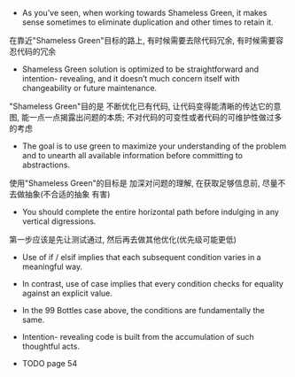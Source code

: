 + As you’ve seen, when working towards Shameless Green, it makes sense sometimes to eliminate duplication and other times to retain it.

在靠近"Shameless Green"目标的路上, 有时候需要去除代码冗余, 有时候需要容忍代码的冗余

+ Shameless Green solution is optimized to be straightforward and intention- revealing, and it doesn’t much concern itself with changeability or future maintenance.

"Shameless Green"目的是 不断优化已有代码, 让代码变得能清晰的传达它的意图, 能一点一点揭露出问题的本质; 不对代码的可变性或者代码的可维护性做过多的考虑

+ The goal is to use green to maximize your understanding of the problem and to unearth all available information before committing to abstractions.

使用"Shameless Green"的目标是 加深对问题的理解, 在获取足够信息前, 尽量不去做抽象(不合适的抽象 有害)

+ You should complete the entire horizontal path before indulging in any vertical digressions.

第一步应该是先让测试通过, 然后再去做其他优化(优先级可能更低)

+ Use of if / elsif implies that each subsequent condition varies in a meaningful way.
+ In contrast, use of case implies that every condition checks for equality against an explicit value.

+ In the 99 Bottles case above, the conditions are fundamentally the same.

+ Intention- revealing code is built from the accumulation of such thoughtful acts.

+ TODO page 54